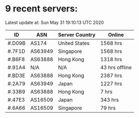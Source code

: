 # 9 recent servers:

Latest update at: Sun May 31 19:10:13 UTC 2020

| ID | ASN | Server Country | Online |
| -- | --- | -------------- | ------ |
| #.D09B | AS174 | United States | 1568 hrs |
| #.7F1D | AS63949 | Singapore | 1568 hrs |
| #.B6F8 | AS63888 | Hong Kong | 1318 hrs |
| #.91A4 | N/A | N/A | 43 hrs offline |
| #.BD3E | AS63888 | Hong Kong | 2387 hrs |
| #.2A79 | AS63949 | Japan | 1227 hrs |
| #.33B9 | AS63888 | Hong Kong | 7 hrs |
| #.47E3 | AS16509 | Japan | 343 hrs |
| #.6A66 | AS16509 | Singapore | 79 hrs |

